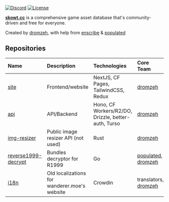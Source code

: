 <div>

[![Discord]](https://discord.gg/noid) [![License]](https://www.gnu.org/licenses/gpl-3.0.en.html#license-text)

[**skowt.cc**][skowt.cc] is a comprehensive game asset database that's community-driven and free for everyone.

Created by [dromzeh], with help from [enscribe] & [populated]

</div>

## Repositories

<div align="center">

| Name                          | Description                                                                                               | Technologies                                                                           | Core Team                              |
| :---------------------------- | :-------------------------------------------------------------------------------------------------------- | :--------------------------------------------------------------------------------------| :--------------------------------------|
| [site]                        | Frontend/website                                                                                 | NextJS, CF Pages, TailwindCSS, Redux                                                  | [dromzeh]                  |
| [api]                         | API/Backend                                                                                | Hono, CF Workers/R2/DO, Drizzle, better-auth, Turso                                                  | [dromzeh]                              |
| [img-resizer]                 | Public image resizer API (not used)                                                                                  | Rust                                                                                   | [dromzeh]                              |
| [reverse1999-decrypt]         | Bundles decryptor for R1999                                                                               | Go                                                                                     | [populated], [dromzeh]                       |
| [i18n]                        | Old localizations for wanderer.moe's website                                                              | Crowdin                                                                                | translators, [dromzeh]               |

</div>

[skowt.cc]: https://skowt.cc
[Site]: https://github.com/skowtcc/site
[API]: https://github.com/skowtcc/api
[CDN]: https://github.com/skowtcc/cdn
[img-resizer]: https://github.com/skowtcc/img-resizer
[reverse1999-decrypt]: https://github.com/skowtcc/reverse1999-decrypt
[i18n]: https://github.com/skowtcc/i18n
[Discord]: https://img.shields.io/discord/982385887000272956?color=141414&label=discord&style=for-the-badge
[License]: https://img.shields.io/static/v1?label=License&message=GPL-3&color=141414&style=for-the-badge

[dromzeh]: https://dromzeh.dev/
[enscribe]: https://enscribe.dev/
[populated]: https://github.com/populated
